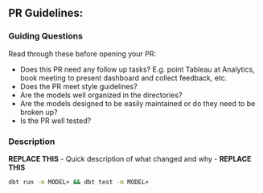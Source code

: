 ## PR Guidelines:

### Guiding Questions
Read through these before opening your PR:
- Does this PR need any follow up tasks? E.g. point Tableau at Analytics, book meeting to present dashboard and collect feedback, etc.
- Does the PR meet style guidelines?
- Are the models well organized in the directories?
- Are the models designed to be easily maintained or do they need to be broken up?
- Is the PR well tested?

### Description

**REPLACE THIS** - Quick description of what changed and why - **REPLACE THIS**

```bash
dbt run -m MODEL+ && dbt test -m MODEL+
```
